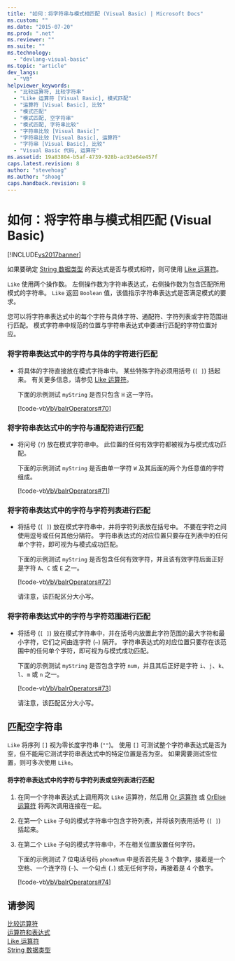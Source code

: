 ```yaml
---
title: "如何：将字符串与模式相匹配 (Visual Basic) | Microsoft Docs"
ms.custom: ""
ms.date: "2015-07-20"
ms.prod: ".net"
ms.reviewer: ""
ms.suite: ""
ms.technology: 
  - "devlang-visual-basic"
ms.topic: "article"
dev_langs: 
  - "VB"
helpviewer_keywords: 
  - "比较运算符, 比较字符串"
  - "Like 运算符 [Visual Basic], 模式匹配"
  - "运算符 [Visual Basic], 比较"
  - "模式匹配"
  - "模式匹配, 空字符串"
  - "模式匹配, 字符串比较"
  - "字符串比较 [Visual Basic]"
  - "字符串比较 [Visual Basic], 运算符"
  - "字符串 [Visual Basic], 比较"
  - "Visual Basic 代码, 运算符"
ms.assetid: 19a83804-b5af-4739-928b-ac93e64e457f
caps.latest.revision: 8
author: "stevehoag"
ms.author: "shoag"
caps.handback.revision: 8
---
```

# 如何：将字符串与模式相匹配 (Visual Basic)
[!INCLUDE[vs2017banner](../../../../visual-basic/includes/vs2017banner.md)]

如果要确定 [String 数据类型](../../../../visual-basic/language-reference/data-types/string-data-type.md) 的表达式是否与模式相符，则可使用 [Like 运算符](../../../../visual-basic/language-reference/operators/like-operator.md)。  
  
 `Like` 使用两个操作数。  左侧操作数为字符串表达式，右侧操作数为包含匹配所用模式的字符串。  `Like` 返回 `Boolean` 值，该值指示字符串表达式是否满足模式的要求。  
  
 您可以将字符串表达式中的每个字符与具体字符、通配符、字符列表或字符范围进行匹配。  模式字符串中规范的位置与字符串表达式中要进行匹配的字符位置对应。  
  
### 将字符串表达式中的字符与具体的字符进行匹配  
  
-   将具体的字符直接放在模式字符串中。  某些特殊字符必须用括号 \(`[ ]`\) 括起来。  有关更多信息，请参见 [Like 运算符](../../../../visual-basic/language-reference/operators/like-operator.md)。  
  
     下面的示例测试 `myString` 是否只包含 `H` 这一字符。  
  
     [!code-vb[VbVbalrOperators#70](../../../../visual-basic/language-reference/operators/codesnippet/visualbasic/how-to-match-a-string-ag_1.vb)]  
  
### 将字符串表达式中的字符与通配符进行匹配  
  
-   将问号 \(`?`\) 放在模式字符串中。  此位置的任何有效字符都被视为与模式成功匹配。  
  
     下面的示例测试 `myString` 是否由单一字符 `W` 及其后面的两个为任意值的字符组成。  
  
     [!code-vb[VbVbalrOperators#71](../../../../visual-basic/language-reference/operators/codesnippet/visualbasic/how-to-match-a-string-ag_2.vb)]  
  
### 将字符串表达式中的字符与字符列表进行匹配  
  
-   将括号 \(`[ ]`\) 放在模式字符串中，并将字符列表放在括号中。  不要在字符之间使用逗号或任何其他分隔符。  字符串表达式的对应位置只要存在列表中的任何单个字符，即可视为与模式成功匹配。  
  
     下面的示例测试 `myString` 是否包含任何有效字符，并且该有效字符后面正好是字符 `A`、`C` 或 `E` 之一。  
  
     [!code-vb[VbVbalrOperators#72](../../../../visual-basic/language-reference/operators/codesnippet/visualbasic/how-to-match-a-string-ag_3.vb)]  
  
     请注意，该匹配区分大小写。  
  
### 将字符串表达式中的字符与字符范围进行匹配  
  
-   将括号 \(`[ ]`\) 放在模式字符串中，并在括号内放置此字符范围的最大字符和最小字符，它们之间由连字符 \(`–`\) 隔开。  字符串表达式的对应位置只要存在该范围中的任何单个字符，即可视为与模式成功匹配。  
  
     下面的示例测试 `myString` 是否包含字符 `num`，并且其后正好是字符 `i`、`j`、`k`、`l`、`m` 或 `n` 之一。  
  
     [!code-vb[VbVbalrOperators#73](../../../../visual-basic/language-reference/operators/codesnippet/visualbasic/how-to-match-a-string-ag_4.vb)]  
  
     请注意，该匹配区分大小写。  
  
## 匹配空字符串  
 `Like` 将序列 `[]` 视为零长度字符串 \(`""`\)。  使用 `[]` 可测试整个字符串表达式是否为空，但不能用它测试字符串表达式中的特定位置是否为空。  如果需要测试空位置，则可多次使用 `Like`。  
  
#### 将字符串表达式中的字符与字符列表或空列表进行匹配  
  
1.  在同一个字符串表达式上调用两次 `Like` 运算符，然后用 [Or 运算符](../../../../visual-basic/language-reference/operators/or-operator.md) 或 [OrElse 运算符](../../../../visual-basic/language-reference/operators/orelse-operator.md) 将两次调用连接在一起。  
  
2.  在第一个 `Like` 子句的模式字符串中包含字符列表，并将该列表用括号 \(`[ ]`\) 括起来。  
  
3.  在第二个 `Like` 子句的模式字符串中，不在相关位置放置任何字符。  
  
     下面的示例测试 7 位电话号码 `phoneNum` 中是否首先是 3 个数字，接着是一个空格、一个连字符 \(`–`\)、一个句点 \(`.`\) 或无任何字符，再接着是 4 个数字。  
  
     [!code-vb[VbVbalrOperators#74](../../../../visual-basic/language-reference/operators/codesnippet/visualbasic/how-to-match-a-string-ag_5.vb)]  
  
## 请参阅  
 [比较运算符](../../../../visual-basic/language-reference/operators/comparison-operators.md)   
 [运算符和表达式](../../../../visual-basic/programming-guide/language-features/operators-and-expressions/index.md)   
 [Like 运算符](../../../../visual-basic/language-reference/operators/like-operator.md)   
 [String 数据类型](../../../../visual-basic/language-reference/data-types/string-data-type.md)